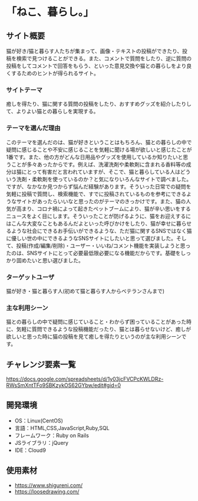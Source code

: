 # 「ねこ、暮らし。」

## サイト概要
猫が好き/猫と暮らす人たちが集まって、画像・テキストの投稿ができたり、投稿を検索で見つけることができる。また、コメントで質問をしたり、逆に質問の投稿をしてコメントで回答をもらう、といった意見交換や猫との暮らしをより良くするためのヒントが得られるサイト。



### サイトテーマ
癒しを得たり、猫に関する質問の投稿をしたり、おすすめグッズを紹介したりして、よりよい猫との暮らしを実現する。

### テーマを選んだ理由
このテーマを選んだのは、猫が好きということはもちろん、猫との暮らしの中で疑問に感じることや不安に感じることを気軽に聞ける場が欲しいと感じたことが1番です。また、他の方がどんな日用品やグッズを使用しているか知りたいと思うことが多々あったからです。例えば、洗濯洗剤や柔軟剤に含まれる香料等の成分は猫にとって有害だと言われていますが、そこで、猫と暮らしている人はどういう洗剤・柔軟剤を使っているのか？と気になりいろんなサイトで調べました。ですが、なかなか見つからず悩んだ経験があります。そういった日常での疑問を気軽に投稿で質問し、検索機能で、すでに投稿されているものを参考にできるようなサイトがあったらいいなと思ったのがテーマのきっかけです。また、猫の人気が高まり、コロナ禍によって起きたペットブームにより、猫が辛い思いをするニュースをよく目にします。そういったことが防げるように、猫をお迎えするにはこんな大変なこともあるんだよといった呼びかけをしたり、猫が幸せに暮らせるような社会にできるお手伝いができるような、ただ猫に関するSNSではなく猫に優しい世の中にできるようなSNSサイトにしたいと思って選びました。そして、投稿(作成/編集/削除)・ユーザー・いいね/コメント機能を実装しようと思ったのは、SNSサイトにとって必要最低限必要になる機能だからです。基礎をしっかり固めたいと思い選びました。

### ターゲットユーザ
猫が好き・猫と暮らす人(初めて猫と暮らす人からベテランさんまで)

### 主な利用シーン
猫との暮らしの中で疑問に感じていること・わからず困っていることがあった時に、気軽に質問できるような投稿機能だったり、猫とは暮らせないけど、癒しが欲しいと思った時に猫の投稿を見て癒しを得たりというのが主な利用シーンです。

## チャレンジ要素一覧
https://docs.google.com/spreadsheets/d/1y03jcFVCPcKWLDRz-RWsSmXntTFo9SBKzykOS62GYbw/edit#gid=0

## 開発環境
- OS：Linux(CentOS)
- 言語：HTML,CSS,JavaScript,Ruby,SQL
- フレームワーク：Ruby on Rails
- JSライブラリ：jQuery
- IDE：Cloud9

## 使用素材

- https://www.shigureni.com/
- https://loosedrawing.com/
